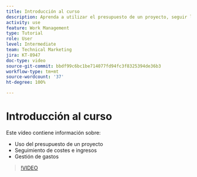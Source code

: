 ```yaml
---
title: Introducción al curso
description: Aprenda a utilizar el presupuesto de un proyecto, seguir los costes y los ingresos y gestionar los gastos en  [!DNL  Workfront].
activity: use
feature: Work Management
type: Tutorial
role: User
level: Intermediate
team: Technical Marketing
jira: KT-8947
doc-type: video
source-git-commit: bbdf99c6bc1be714077fd94fc3f8325394de36b3
workflow-type: tm+mt
source-wordcount: '37'
ht-degree: 100%

---
```


# Introducción al curso

Este vídeo contiene información sobre:

* Uso del presupuesto de un proyecto
* Seguimiento de costes e ingresos
* Gestión de gastos

>[!VIDEO](https://video.tv.adobe.com/v/3436417/?quality=12&learn=on&enablevpops=1&captions=spa)
